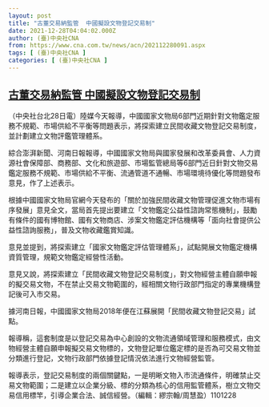 ```yaml
---
layout: post
title: "古董交易納監管  中國擬設文物登記交易制"
date: 2021-12-28T04:04:02.000Z
author: (臺)中央社CNA
from: https://www.cna.com.tw/news/acn/202112280091.aspx
tags: [ (臺)中央社CNA ]
categories: [ (臺)中央社CNA ]
---
```

<!--1640664242000-->
[古董交易納監管  中國擬設文物登記交易制](https://www.cna.com.tw/news/acn/202112280091.aspx)
------

<div>
<div></div><div><p>（中央社台北28日電）陸媒今天報導，中國國家文物局6部門近期針對文物鑑定服務不規範、市場供給不平衡等問題表示，將探索建立民間收藏文物登記交易制度，並計劃建立文物評鑑管理體系。</p><p>綜合澎湃新聞、河南日報報導，中國國家文物局與國家發展和改革委員會、人力資源社會保障部、商務部、文化和旅遊部、市場監管總局等6部門近日針對文物交易鑑定服務不規範、市場供給不平衡、流通管道不通暢、市場環境待優化等問題發布意見，作了上述表示。</p><p>根據中國國家文物局官網今天發布的「關於加強民間收藏文物管理促進文物市場有序發展」意見全文，當局首先提出要建立「文物鑑定公益性諮詢常態機制」，鼓勵有條件的國有博物館、國有文物商店、涉案文物鑑定評估機構等「面向社會提供公益性諮詢服務」，普及文物收藏鑑賞知識。</p><p>意見並提到，將探索建立「國家文物鑑定評估管理體系」，試點開展文物鑑定機構資質管理，規範文物鑑定經營性活動。</p><p>意見又說，將探索建立「民間收藏文物登記交易制度」，對文物經營主體自願申報的擬交易文物，不在禁止交易文物範圍的，經相關文物行政部門指定的專業機構登記後可入市交易。</p><p>據河南日報，中國國家文物局2018年便在江蘇展開「民間收藏文物登記交易」試點。</p><p>報導稱，這套制度是以登記交易為中心創設的文物流通領域管理和服務模式，由文物經營主體自願申報擬交易文物標的，文物登記單位鑑定標的是否為可交易文物並分類進行登記，文物行政部門依據登記情況依法進行文物經營監管。</p><p>報導表示，登記交易制度的兩個關鍵點，一是明晰文物入市流通條件，明確禁止交易文物範圍；二是建立以企業分級、標的分類為核心的信用監管體系，樹立文物交易信用標竿，引導企業合法、誠信經營。（編輯：繆宗翰/周慧盈）1101228</p></div>
</div>
